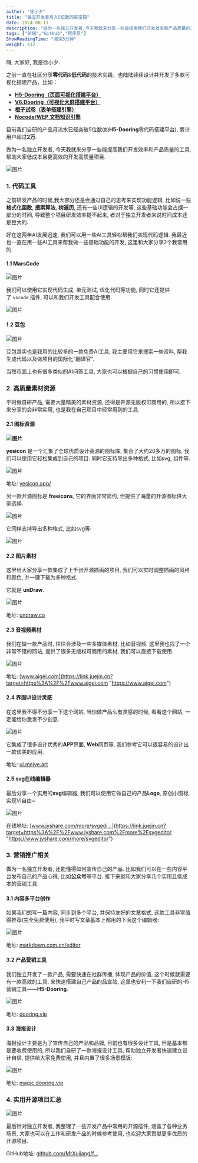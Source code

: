```yaml
---
author: "徐小夕"
title: "独立开发者月入5位数的百宝箱"
date: 2024-08-11
description: "做为一名独立开发者,今天我就来分享一些能提高我们开发效率和产品质量的工具,帮助大家低成本且更高效的开发高质量项目."
tags: ["前端","GitHub","程序员"]
ShowReadingTime: "阅读5分钟"
weight: 412
---
```

嗨, 大家好, 我是徐小夕.

之前一直在社区分享**零代码**&**低代码**的技术实践，也陆陆续续设计并开发了多款可视化搭建产品，比如：

*   [**H5-Dooring（页面可视化搭建平台）**](https://link.juejin.cn?target=https%3A%2F%2Fgithub.com%2FMrXujiang%2Fh5-Dooring "https://github.com/MrXujiang/h5-Dooring")
*   [**V6.Dooring（可视化大屏搭建平台）**](https://juejin.cn/post/6981257575425654792 "https://juejin.cn/post/6981257575425654792")
*   [**橙子试卷（表单搭建引擎）**](https://juejin.cn/post/7337575515803893786 "https://juejin.cn/post/7337575515803893786")
*   [**Nocode/WEP 文档知识引擎**](https://link.juejin.cn?target=https%3A%2F%2Fgithub.com%2FMrXujiang%2FNocode-Wep "https://github.com/MrXujiang/Nocode-Wep")

目前我们自研的产品月流水已经突破5位数(如**H5-Dooring**零代码搭建平台), 累计用户超过**2万**.

做为一名独立开发者, 今天我就来分享一些能提高我们开发效率和产品质量的工具, 帮助大家低成本且更高效的开发高质量项目.

![图片](https://p3-xtjj-sign.byteimg.com/tos-cn-i-73owjymdk6/e20a05e61f6f4fc5b3c54aa64731056a~tplv-73owjymdk6-jj-mark-v1:0:0:0:0:5o6Y6YeR5oqA5pyv56S-5Yy6IEAg5b6Q5bCP5aSV:q75.awebp?rk3s=f64ab15b&x-expires=1728171338&x-signature=Dc9r4SCXfv1XLdD5UurX998a8bo%3D)

### 1\. 代码工具

之前研发产品的时候,我大部分还是会通过自己的思考来实现功能逻辑, 比如说一些**格式化函数**, **搜索算法**, **树遍历**, 还有一些UI逻辑的开发等, 这些基础功能会占据一部分的时间, 导致整个项目研发效率提不起来, 者对于独立开发者来说时间成本还是巨大的.

好在这两年AI发展迅速, 我们可以用一些AI工具轻松帮我们实现代码逻辑. 我最近也一直在用一些AI工具来帮我做一些基础功能的开发, 这里和大家分享2个我常用的.

#### 1.1 MarsCode

![图片](https://p3-xtjj-sign.byteimg.com/tos-cn-i-73owjymdk6/851aa5d65f7a4c779fb8f1450a0487ee~tplv-73owjymdk6-jj-mark-v1:0:0:0:0:5o6Y6YeR5oqA5pyv56S-5Yy6IEAg5b6Q5bCP5aSV:q75.awebp?rk3s=f64ab15b&x-expires=1728171338&x-signature=Do%2Fp0Vb2JkbiEy9FvoaQgA08DHo%3D)

我们可以使用它实现代码生成, 单元测试, 优化代码等功能, 同时它还提供了 `vscode` 插件, 可以和我们开发工具配合使用.

![图片](https://p3-xtjj-sign.byteimg.com/tos-cn-i-73owjymdk6/9448eda92c194968b7cc60eef24bd71b~tplv-73owjymdk6-jj-mark-v1:0:0:0:0:5o6Y6YeR5oqA5pyv56S-5Yy6IEAg5b6Q5bCP5aSV:q75.awebp?rk3s=f64ab15b&x-expires=1728171338&x-signature=vStp3WJsWgvkharDnTfnCpsuS88%3D)

#### 1.2 豆包

![图片](https://p3-xtjj-sign.byteimg.com/tos-cn-i-73owjymdk6/3c38e01679844e4e87799234ac18c1fb~tplv-73owjymdk6-jj-mark-v1:0:0:0:0:5o6Y6YeR5oqA5pyv56S-5Yy6IEAg5b6Q5bCP5aSV:q75.awebp?rk3s=f64ab15b&x-expires=1728171338&x-signature=hFYi0ZTsrzwbjziqzRWP96rjvxc%3D)

豆包其实也是我用的比较多的一款免费AI工具, 我主要用它来搜索一些资料, 帮我生成代码以及做项目的国际化“翻译官”.

当然市面上也有很多类似的AI问答工具, 大家也可以根据自己的习惯使用即可.

### 2\. 高质量素材资源

平时做自研产品, 需要大量精美的素材资源, 还得是开源无版权可商用的, 所以接下来分享的会非常实用, 也是我在自己项目中经常用到的工具.

#### 2.1 图标资源

**![图片](https://p3-xtjj-sign.byteimg.com/tos-cn-i-73owjymdk6/1b934267b7b6434e9a564bb739783ad4~tplv-73owjymdk6-jj-mark-v1:0:0:0:0:5o6Y6YeR5oqA5pyv56S-5Yy6IEAg5b6Q5bCP5aSV:q75.awebp?rk3s=f64ab15b&x-expires=1728171338&x-signature=7oA0XBdBLVm826McXAO8rT3IARg%3D)**

**yesicon** 是一个汇集了全球优质设计资源的图标库, 集合了大约20多万的图标, 我们可以使用它轻松集成到自己的项目. 同时它支持导出多种格式, 比如svg, 组件等.

![图片](https://p3-xtjj-sign.byteimg.com/tos-cn-i-73owjymdk6/d59069546dff42f28a67f8b3fd07632b~tplv-73owjymdk6-jj-mark-v1:0:0:0:0:5o6Y6YeR5oqA5pyv56S-5Yy6IEAg5b6Q5bCP5aSV:q75.awebp?rk3s=f64ab15b&x-expires=1728171338&x-signature=v6kFBwRGkk3OnHUq6l4Eksw7glY%3D)

地址: [yesicon.app/](https://link.juejin.cn?target=https%3A%2F%2Fyesicon.app%2F "https://yesicon.app/")

另一款开源图标是 **freeicons**, 它的界面非常简约, 但提供了海量的开源图标供大家选择.

![图片](https://p3-xtjj-sign.byteimg.com/tos-cn-i-73owjymdk6/cca122d16f2d4a9e96e31fb3f2a0aa43~tplv-73owjymdk6-jj-mark-v1:0:0:0:0:5o6Y6YeR5oqA5pyv56S-5Yy6IEAg5b6Q5bCP5aSV:q75.awebp?rk3s=f64ab15b&x-expires=1728171338&x-signature=FBSK9WYZQqq4JUSD%2F8hDI%2FH6Scc%3D)

它同样支持导出多种格式, 比如svg等:

![图片](https://p3-xtjj-sign.byteimg.com/tos-cn-i-73owjymdk6/1e0200b2026b48d99baf6c269c685993~tplv-73owjymdk6-jj-mark-v1:0:0:0:0:5o6Y6YeR5oqA5pyv56S-5Yy6IEAg5b6Q5bCP5aSV:q75.awebp?rk3s=f64ab15b&x-expires=1728171338&x-signature=MQi3FIC2XRMDixEPbj1bS3hm84Y%3D)

#### 2.2 图片素材

这里给大家分享一款集成了上千张开源插画的项目, 我们可以实时调整插画的风格和颜色, 并一键下载为多种格式.

它就是 **unDraw**.

![图片](https://p3-xtjj-sign.byteimg.com/tos-cn-i-73owjymdk6/0be4237ce6a14194b0d4d637f5479c6d~tplv-73owjymdk6-jj-mark-v1:0:0:0:0:5o6Y6YeR5oqA5pyv56S-5Yy6IEAg5b6Q5bCP5aSV:q75.awebp?rk3s=f64ab15b&x-expires=1728171338&x-signature=U%2BDSUqG9dDfYnNvJHNw8Hgtbx9s%3D)

地址: [undraw.co](https://link.juejin.cn?target=https%3A%2F%2Fundraw.co "https://undraw.co")

#### 2.3 音视频素材

我们在做一款产品时, 往往会涉及一些多媒体素材, 比如音视频. 这里我也找了一个非常不错的网站, 提供了很多无版权可商用的素材, 我们可以直接下载使用.

![图片](https://p3-xtjj-sign.byteimg.com/tos-cn-i-73owjymdk6/ac422f3b6ea1494c88a34c19a845e1e6~tplv-73owjymdk6-jj-mark-v1:0:0:0:0:5o6Y6YeR5oqA5pyv56S-5Yy6IEAg5b6Q5bCP5aSV:q75.awebp?rk3s=f64ab15b&x-expires=1728171338&x-signature=MGQd%2Bori6sbxJLaF8djBl0gA5J0%3D)

地址: [www.aigei.com](https://link.juejin.cn?target=https%3A%2F%2Fwww.aigei.com "https://www.aigei.com")

#### 2.4 界面UI设计灵感

在这里我不得不分享一下这个网站, 当你做产品么有灵感的时候, 看看这个网站, 一定能给你激发不少创意.

![图片](https://p3-xtjj-sign.byteimg.com/tos-cn-i-73owjymdk6/5613ad6592d7454e98fbe765baebaa46~tplv-73owjymdk6-jj-mark-v1:0:0:0:0:5o6Y6YeR5oqA5pyv56S-5Yy6IEAg5b6Q5bCP5aSV:q75.awebp?rk3s=f64ab15b&x-expires=1728171338&x-signature=5h%2F1fI5%2BJFpU1y%2Bm7BqfQpmKt0g%3D)

它集成了很多设计优秀的**APP**界面, **Web**网页等, 我们参考它可以很容易的设计出一款优美的应用.

地址: [ui.meiye.art](https://link.juejin.cn?target=https%3A%2F%2Fui.meiye.art "https://ui.meiye.art")

#### 2.5 svg在线编辑器

最后分享一个实用的**svg**编辑器, 我们可以使用它做自己的产品**Logo**, 原创小图标, 实现VI自由~

![图片](https://p3-xtjj-sign.byteimg.com/tos-cn-i-73owjymdk6/6719a68d878e48158ecd1b593916e231~tplv-73owjymdk6-jj-mark-v1:0:0:0:0:5o6Y6YeR5oqA5pyv56S-5Yy6IEAg5b6Q5bCP5aSV:q75.awebp?rk3s=f64ab15b&x-expires=1728171338&x-signature=Drhxv5FGHx%2F8zACe1mNIgyNLe%2B0%3D)

在线地址: [www.jyshare.com/more/svgedi…](https://link.juejin.cn?target=https%3A%2F%2Fwww.jyshare.com%2Fmore%2Fsvgeditor "https://www.jyshare.com/more/svgeditor")

### 3\. 营销推广相关

做为一名独立开发者, 还能懂得如何宣传自己的产品. 比如我们可以在一些内容平台发布自己的产品心得, 比如**公众号**等平台. 接下来就和大家分享几个实用且低成本的营销工具.

#### 3.1 内容多平台创作

如果我们想写一篇内容, 同步到多个平台, 并保持友好的文章格式, 这款工具非常值得推荐(完全免费使用), 我平时写文章基本上都用的下面这个编辑器:

![图片](https://p3-xtjj-sign.byteimg.com/tos-cn-i-73owjymdk6/704bc8180e074deb921da3a12bea3dc4~tplv-73owjymdk6-jj-mark-v1:0:0:0:0:5o6Y6YeR5oqA5pyv56S-5Yy6IEAg5b6Q5bCP5aSV:q75.awebp?rk3s=f64ab15b&x-expires=1728171338&x-signature=9m367ENsMldXZL0l2Sn%2Fm0QpFq8%3D)

地址: [markdown.com.cn/editor](https://link.juejin.cn?target=https%3A%2F%2Fmarkdown.com.cn%2Feditor "https://markdown.com.cn/editor")

#### 3.2 产品营销工具

我们独立开发了一款产品, 需要快速在社群传播, 体现产品的价值, 这个时候就需要有一款高效的工具, 来快速搭建自己产品的品宣站, 这里也安利一下我们自研的H5营销工具——**H5-Dooring**.

![图片](https://p3-xtjj-sign.byteimg.com/tos-cn-i-73owjymdk6/9af1e0b383f94cd69cab527afae87b93~tplv-73owjymdk6-jj-mark-v1:0:0:0:0:5o6Y6YeR5oqA5pyv56S-5Yy6IEAg5b6Q5bCP5aSV:q75.awebp?rk3s=f64ab15b&x-expires=1728171338&x-signature=96ECuNIVafGSciAxiAD0pI0h8xo%3D)

地址: [dooring.vip](https://link.juejin.cn?target=https%3A%2F%2Fdooring.vip "https://dooring.vip")

#### 3.3 海报设计

海报设计主要是为了宣传自己的产品和品牌, 目前也有很多设计工具, 但是基本都是要收费使用的, 所以我们自研了一款海报设计工具, 帮助独立开发者快速建立设计自信, 提供给大家免费使用, 并且内置了很多场景模版:

![图片](https://p3-xtjj-sign.byteimg.com/tos-cn-i-73owjymdk6/32b444fe1066448d9a505f79504d8790~tplv-73owjymdk6-jj-mark-v1:0:0:0:0:5o6Y6YeR5oqA5pyv56S-5Yy6IEAg5b6Q5bCP5aSV:q75.awebp?rk3s=f64ab15b&x-expires=1728171338&x-signature=ZLD9ECoKksHM%2Blvy3xntWdNuZtk%3D)

地址: [magic.dooring.vip](https://link.juejin.cn?target=https%3A%2F%2Fmagic.dooring.vip "https://magic.dooring.vip")

### 4\. 实用开源项目汇总

![图片](https://p3-xtjj-sign.byteimg.com/tos-cn-i-73owjymdk6/6f7a4cc1c2444818bb7867b1d3f2655f~tplv-73owjymdk6-jj-mark-v1:0:0:0:0:5o6Y6YeR5oqA5pyv56S-5Yy6IEAg5b6Q5bCP5aSV:q75.awebp?rk3s=f64ab15b&x-expires=1728171338&x-signature=hqNaMhDH%2FOeaA0AgHAn8c49pRzE%3D)

最后针对独立开发者, 我整理了一些开发产品中常用的开源插件, 涵盖了各种业务场景, 大家也可以在工作和研发产品的时候参考使用, 也欢迎大家贡献更多优质的开源项目.

GitHub地址: [github.com/MrXujiang/f…](https://link.juejin.cn?target=https%3A%2F%2Fgithub.com%2FMrXujiang%2Ffrontend-developer-roadmap "https://github.com/MrXujiang/frontend-developer-roadmap")